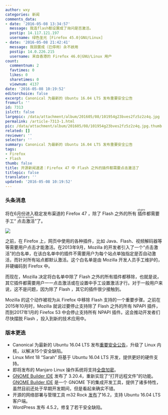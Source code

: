 ```yaml
---
author: wxy
categories: 新闻
comments_data:
- date: '2016-05-08 13:34:57'
  message: 我连flash都设置成了询问是否激活。
  postip: 14.117.121.197
  username: 绿色圣光 [Firefox 45.0|GNU/Linux]
- date: '2016-05-08 21:42:41'
  message: 我設置成（已停用）永不啟用
  postip: 14.0.226.215
  username: 来自香港的 Firefox 46.0|GNU/Linux 用户
count:
  commentnum: 2
  favtimes: 0
  likes: 0
  sharetimes: 0
  viewnum: 4137
date: '2016-05-08 10:19:52'
editorchoice: false
excerpt: Canonical 为最新的 Ubuntu 16.04 LTS 发布重要安全公告
fromurl: ''
id: 7313
islctt: false
largepic: /data/attachment/album/201605/08/101954g23bves2fz5z2z4q.jpg
permalink: /article-7313-1.html
pic: /data/attachment/album/201605/08/101954g23bves2fz5z2z4q.jpg.thumb.jpg
related: []
reviewer: ''
selector: ''
summary: Canonical 为最新的 Ubuntu 16.04 LTS 发布重要安全公告
tags:
- Firefox
- Flash
thumb: false
title: 开源新闻速递：Firefox 47 中 Flash 之外的插件都需要点击激活了
titlepic: false
translator: ''
updated: '2016-05-08 10:19:52'
---
```


### 头条消息


将在6月份进入稳定发布渠道的 Firefox 47 ，除了 Flash 之外的所有<ruby> 插件 <rp>  （ </rp> <rt>  plugins </rt> <rp>  ） </rp></ruby>都需要手工“<ruby> 点击激活 <rp>  （ </rp> <rt>  click-to-activate </rt> <rp>  ） </rp></ruby>”了。


![](/data/attachment/album/201605/08/101954g23bves2fz5z2z4q.jpg)


之前，在 Firefox 上，网页中使用的各种插件，比如 Java、Flash、视频解码器等等需要用户点击才能激活。在2013年9月，Mozilla 的开发者引入了一个“点击激活”的白名单，在该白名单中的插件不需要用户为每个站点单独指定是否自动激活，而针对所有站点都默认激活。这个白名单是由 Mozilla 开发人员手工维护的，并硬编码到 Firefox 中。


而现在，Mozilla 决定将白名单中除了 Flash 之外的所有插件都移除，也就是说，其它插件都需要用户一一点击激活或在设置中手工设置激活才行。对于一般用户来说，这不是问题，因为除了 Flash ，其它的插件很少接触到。


Mozilla 的这个动作被视为从 Firefox 中移除 Flash 支持的一个重要步骤。之前在2015年10月时，Mozilla 就说过要停止支持除了 Flash 之外的所有 NPAPI 插件，而到2017年1月的 Firefox 53 中会停止支持所有 NPAPI 插件。这会推动开发者们尽快摆脱 Flash ，投入到新的技术应用中。


### 版本更迭


* Canonical 为最新的 Ubuntu 16.04 LTS 发布[重要安全公告](http://www.ubuntu.com/usn/usn-2965-1/)，升级了 Linux 内核，以解决15个安全缺陷。
* Linux Mint 18 “Sarah” 将基于 Ubuntu 16.04 LTS 开发，提供更好的硬件支持。
* 即将发布的 Manjaro Linux 操作系统将支持[全盘加密](http://manjaro.github.io/Calamares-LUKS/)。
* [GNOME Builder IDE](https://wiki.gnome.org/Apps/Builder) 发布了 3.20.4，重新实现了“打开远程文件”的功能。[GNOME Builder IDE](https://wiki.gnome.org/Apps/Builder) 是一个 GNOME 下的集成开发工具，提供了诸多特性，虽然目前还处于早期开发期间，但是看起来确实不错。
* 开源的网络部署与管理工具 m32 Rock [发布](http://m23.sourceforge.net/PostNuke-0.750/html/index.php?id=1000000473)了16.2，支持 Ubuntu 16.04 LTS 客户端。
* WordPress 发布 4.5.2，修复了若干安全缺陷。